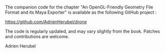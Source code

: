 The companion code for the chapter "An OpenGL-Friendly Geometry File Format and its Maya Exporter" is available as the following GitHub project : 

https://github.com/AdrienHerubel/drone

The code is regularly updated, and may vary slightly from the book. Patches and contributions are welcome.

Adrien Herubel